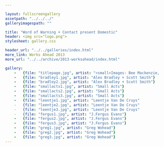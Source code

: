 ```yaml
---

layout: fullscreengallery
assetpath: "../../../"
galleryimagespath: ""

title: "Word of Warning + Contact present Domestic"
header: <img src="logo.png">
stylesheet: gallery.css

header_url: "../../galleries/index.html"
more_link: Works Ahead 2013
more_url: "../../archive/2013-worksahead/index.html"

gallery:
    -   {file: "titlepage.jpg", artist: "<small>Images: Bee Mackenzie, Javier Camañas Saéz, Tamsin Drury, Andrew Crofts</small>"}
    -   {file: "bradley1.jpg", artist: "Alex Bradley + Scott Smith"}
    -   {file: "bradley2.jpg", artist: "Alex Bradley + Scott Smith"}
    -   {file: "smallacts1.jpg", artist: "Small Acts"}
    -   {file: "smallacts2.jpg", artist: "Small Acts"}
    -   {file: "smallacts3.jpg", artist: "Small Acts"}
    -   {file: "leentje1.jpg", artist: "Leentje Van De Cruys"
    -   {file: "leentje2.jpg", artist: "Leentje Van De Cruys"
    -   {file: "leentje3.jpg", artist: "Leentje Van De Cruys"
    -   {file: "fergus1.jpg", artist: "J.Fergus Evans"}
    -   {file: "fergus2.jpg", artist: "J.Fergus Evans"}
    -   {file: "fergus3.jpg", artist: "J.Fergus Evans"}
    -   {file: "greg1.jpg", artist: "Greg Wohead"}
    -   {file: "greg2.jpg", artist: "Greg Wohead"}
    -   {file: "greg3.jpg", artist: "Greg Wohead"}
---
```

